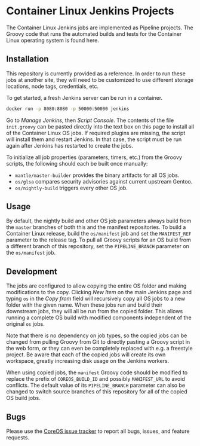 # Container Linux Jenkins Projects

The Container Linux Jenkins jobs are implemented as Pipeline projects. The Groovy code that runs the automated builds and tests for the Container Linux operating system is found here.

## Installation

This repository is currently provided as a reference. In order to run these jobs at another site, they will need to be customized to use different storage locations, node tags, credentials, etc.

To get started, a fresh Jenkins server can be run in a container.

```sh
docker run -p 8080:8080 -p 50000:50000 jenkins
```

Go to *Manage Jenkins*, then *Script Console*. The contents of the file `init.groovy` can be pasted directly into the text box on this page to install all of the Container Linux OS jobs. If required plugins are missing, the script will install them and restart Jenkins. In that case, the script must be run again after Jenkins has restarted to create the jobs.

To initialize all job properties (parameters, timers, etc.) from the Groovy scripts, the following should each be built once manually:

  - `mantle/master-builder` provides the binary artifacts for all OS jobs.
  - `os/glsa` compares security advisories against current upstream Gentoo.
  - `os/nightly-build` triggers every other OS job.

## Usage

By default, the nightly build and other OS job parameters always build from the `master` branches of both this and the manifest repositories. To build a Container Linux release, build the `os/manifest` job and set the `MANIFEST_REF` parameter to the release tag. To pull all Groovy scripts for an OS build from a different branch of this repository, set the `PIPELINE_BRANCH` parameter on the `os/manifest` job.

## Development

The jobs are configured to allow copying the entire OS folder and making modifications to the copy. Clicking *New Item* on the main Jenkins page and typing `os` in the *Copy from* field will recursively copy all OS jobs to a new folder with the given name. When these jobs run and build their downstream jobs, they will all be run from the copied folder. This allows running a complete OS build with modified components independent of the original `os` jobs.

Note that there is no dependency on job types, so the copied jobs can be changed from pulling Groovy from Git to directly pasting a Groovy script in the web form, or they can even be completely replaced with e.g. a freestyle project. Be aware that each of the copied jobs will create its own workspace, greatly increasing disk usage on the Jenkins workers.

When using copied jobs, the `manifest` Groovy code should be modified to replace the prefix of `COREOS_BUILD_ID` and possibly `MANIFEST_URL` to avoid conflicts. The default value of its `PIPELINE_BRANCH` parameter can also be changed to switch source branches of this repository for all of the copied OS build jobs.

## Bugs

Please use the [CoreOS issue tracker][bugs] to report all bugs, issues, and feature requests.

[bugs]: https://github.com/coreos/bugs/issues/new?labels=component/other
